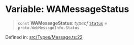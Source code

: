 # Variable: WAMessageStatus

> `const` **WAMessageStatus**: *typeof* [`Status`](../namespaces/proto/namespaces/WebMessageInfo/enumerations/Status.md) = `proto.WebMessageInfo.Status`

Defined in: [src/Types/Message.ts:22](https://github.com/Fokusdotid/Baileys/blob/982cc5b3c62bfc7b56d2f8f8427b6c1a2dda856f/src/Types/Message.ts#L22)
